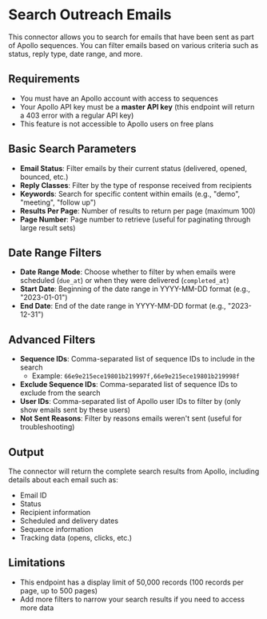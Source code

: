 # Search Outreach Emails

This connector allows you to search for emails that have been sent as part of Apollo sequences. You can filter emails based on various criteria such as status, reply type, date range, and more.

## Requirements

- You must have an Apollo account with access to sequences
- Your Apollo API key must be a **master API key** (this endpoint will return a 403 error with a regular API key)
- This feature is not accessible to Apollo users on free plans

## Basic Search Parameters

- **Email Status**: Filter emails by their current status (delivered, opened, bounced, etc.)
- **Reply Classes**: Filter by the type of response received from recipients
- **Keywords**: Search for specific content within emails (e.g., "demo", "meeting", "follow up")
- **Results Per Page**: Number of results to return per page (maximum 100)
- **Page Number**: Page number to retrieve (useful for paginating through large result sets)

## Date Range Filters

- **Date Range Mode**: Choose whether to filter by when emails were scheduled (`due_at`) or when they were delivered (`completed_at`)
- **Start Date**: Beginning of the date range in YYYY-MM-DD format (e.g., "2023-01-01")
- **End Date**: End of the date range in YYYY-MM-DD format (e.g., "2023-12-31")

## Advanced Filters

- **Sequence IDs**: Comma-separated list of sequence IDs to include in the search
  - Example: `66e9e215ece19801b219997f,66e9e215ece19801b219998f`
- **Exclude Sequence IDs**: Comma-separated list of sequence IDs to exclude from the search
- **User IDs**: Comma-separated list of Apollo user IDs to filter by (only show emails sent by these users)
- **Not Sent Reasons**: Filter by reasons emails weren't sent (useful for troubleshooting)

## Output

The connector will return the complete search results from Apollo, including details about each email such as:
- Email ID
- Status
- Recipient information
- Scheduled and delivery dates
- Sequence information
- Tracking data (opens, clicks, etc.)

## Limitations

- This endpoint has a display limit of 50,000 records (100 records per page, up to 500 pages)
- Add more filters to narrow your search results if you need to access more data
